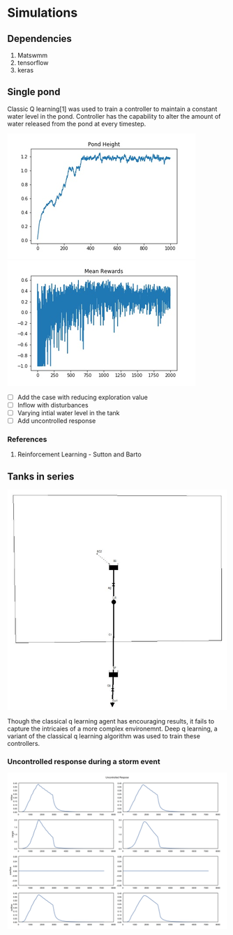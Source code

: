 # Simulations
## Dependencies
1. Matswmm
2. tensorflow
3. keras


## Single pond
Classic Q learning[1] was used to train a controller to maintain a constant water level in the pond. Controller has the capability to alter the amount of water released from the pond at every timestep.

![singletank](single_tank/pond_height.jpg "Trained controller maintaining height")
![avg_reward](single_tank/mean_rewards.jpg "Improvement of average reward acheived by the agent per each episode")

- [ ] Add the case with reducing exploration value
- [ ] Inflow with disturbances
- [ ] Varying intial water level in the tank
- [ ] Add uncontrolled response

### References
1. Reinforcement Learning - Sutton and Barto

## Tanks in series

![tanks_series](tanks_in_series/series_network.JPG "Tanks in series")

Though the classical q learning agent has encouraging results, it fails to capture the intricaies of a more complex environemnt.
Deep q learning, a variant of the classical q learning algorithm was used to train these controllers.

### Uncontrolled response during a storm event

![uncon_response](tanks_in_series/series_uncontrolled.jpeg "Uncontrolled response during storm event")


